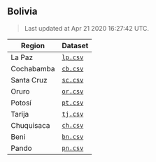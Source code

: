 ## Bolivia

> Last updated at Apr 21 2020 16:27:42 UTC.


| Region | Dataset |
| ------ | ------- |
| La Paz | [`lp.csv`](lp.csv) |
| Cochabamba | [`cb.csv`](cb.csv) |
| Santa Cruz | [`sc.csv`](sc.csv) |
| Oruro | [`or.csv`](or.csv) |
| Potosí | [`pt.csv`](pt.csv) |
| Tarija | [`tj.csv`](tj.csv) |
| Chuquisaca | [`ch.csv`](ch.csv) |
| Beni | [`bn.csv`](bn.csv) |
| Pando | [`pn.csv`](pn.csv) |

